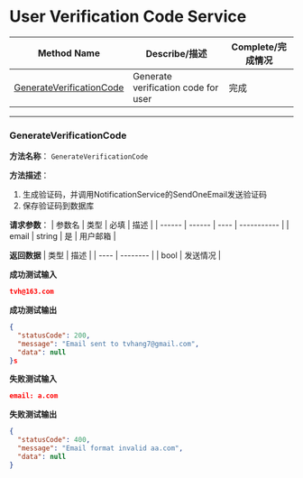# User Verification Code Service
| Method Name              | Describe/描述                       | Complete/完成情况 |
| ------------------------ | ----------------------------------- | ----------------- |
| [GenerateVerificationCode](#generateverificationcodes) | Generate verification code for user | 完成              |

---

### GenerateVerificationCode
**方法名称**： `GenerateVerificationCode`

**方法描述**：
1. 生成验证码，并调用NotificationService的SendOneEmail发送验证码
2. 保存验证码到数据库

**请求参数**： 
| 参数名 | 类型   | 必填 | 描述        |
| ------ | ------ | ---- | ----------- |
| email  | string | 是   | 用户邮箱 |

**返回数据**
 | 类型 | 描述     |
 | ---- | -------- |
 | bool | 发送情况 |

**成功测试输入**
```json
tvh@163.com
```

**成功测试输出**
```json
{
  "statusCode": 200,
  "message": "Email sent to tvhang7@gmail.com",
  "data": null
}s
```

**失败测试输入**
```json
email: a.com
```

**失败测试输出**
```json
{
  "statusCode": 400,
  "message": "Email format invalid aa.com",
  "data": null
}
```